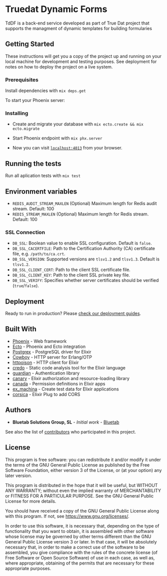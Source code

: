 # Truedat Dynamic Forms

TdDF is a back-end service developed as part of True Dat project that supports the managment of dynamic templates for building formularies

## Getting Started

These instructions will get you a copy of the project up and running on your local machine for development and testing purposes. See deployment for notes on how to deploy the project on a live system.

### Prerequisites

Install dependencies with `mix deps.get`

To start your Phoenix server:

### Installing

- Create and migrate your database with `mix ecto.create && mix ecto.migrate`
- Start Phoenix endpoint with `mix phx.server`

- Now you can visit [`localhost:4013`](http://localhost:4013) from your browser.

## Running the tests

Run all aplication tests with `mix test`

## Environment variables

- `REDIS_AUDIT_STREAM_MAXLEN` (Optional) Maximum length for Redis audit stream. Default: 100
- `REDIS_STREAM_MAXLEN` (Optional) Maximum length for Redis stream. Default: 100

### SSL Connection

- `DB_SSL`: Boolean value to enable SSL configuration. Default is `false`.
- `DB_SSL_CACERTFILE`: Path to the Certification Authority (CA) certificate file, e.g. `/path/to/ca.crt`.
- `DB_SSL_VERSION`: Supported versions are `tlsv1.2` and `tlsv1.3`. Default is `tlsv1.2`.
- `DB_SSL_CLIENT_CERT`: Path to the client SSL certificate file.
- `DB_SSL_CLIENT_KEY`: Path to the client SSL private key file.
- `DB_SSL_VERIFY`: Specifies whether server certificates should be verified (`true`/`false`).

## Deployment

Ready to run in production? Please [check our deployment guides](http://www.phoenixframework.org/docs/deployment).

## Built With

- [Phoenix](http://www.phoenixframework.org/) - Web framework
- [Ecto](http://www.phoenixframework.org/) - Phoenix and Ecto integration
- [Postgrex](http://hexdocs.pm/postgrex/) - PostgreSQL driver for Elixir
- [Cowboy](https://ninenines.eu) - HTTP server for Erlang/OTP
- [httpoison](https://hex.pm/packages/httpoison) - HTTP client for Elixir
- [credo](http://credo-ci.org/) - Static code analysis tool for the Elixir language
- [guardian](https://github.com/ueberauth/guardian) - Authentication library
- [canary](https://github.com/cpjk/canary) - Elixir authorization and resource-loading library
- [canada](https://github.com/jarednorman/canada) - Permission definitions in Elixir apps
- [ex_machina](https://hex.pm/packages/ex_machina) - Create test data for Elixir applications
- [corsica](https://hex.pm/packages/corsica) - Elixir Plug to add CORS

## Authors

- **Bluetab Solutions Group, SL** - _Initial work_ - [Bluetab](http://www.bluetab.net)

See also the list of [contributors](https://github.com/bluetab/td-df) who participated in this project.

## License

This program is free software: you can redistribute it and/or modify it under the terms of the GNU General Public License as published by the Free Software Foundation, either version 3 of the License, or (at your option) any later version.

This program is distributed in the hope that it will be useful, but WITHOUT ANY WARRANTY; without even the implied warranty of MERCHANTABILITY or FITNESS FOR A PARTICULAR PURPOSE. See the GNU General Public License for more details.

You should have received a copy of the GNU General Public License along with this program. If not, see https://www.gnu.org/licenses/.

In order to use this software, it is necessary that, depending on the type of functionality that you want to obtain, it is assembled with other software whose license may be governed by other terms different than the GNU General Public License version 3 or later. In that case, it will be absolutely necessary that, in order to make a correct use of the software to be assembled, you give compliance with the rules of the concrete license (of Free Software or Open Source Software) of use in each case, as well as, where appropriate, obtaining of the permits that are necessary for these appropriate purposes.
